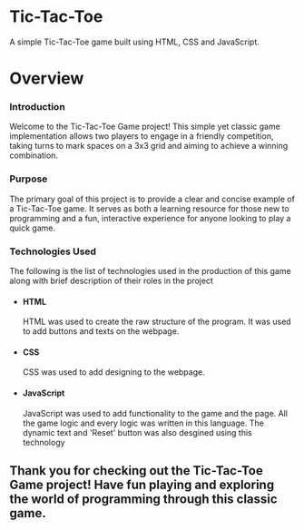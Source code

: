 # Tic-Tac-Toe

A simple Tic-Tac-Toe game built using HTML, CSS and JavaScript.

<h1>Overview</h1>

<h3>Introduction</h3>

<p>Welcome to the Tic-Tac-Toe Game project! This simple yet classic game implementation allows two players to engage in a friendly competition, taking turns to mark spaces on a 3x3 grid and aiming to achieve a winning combination.</p>

<h3>Purpose</h3>

<p>The primary goal of this project is to provide a clear and concise example of a Tic-Tac-Toe game. It serves as both a learning resource for those new to programming and a fun, interactive experience for anyone looking to play a quick game.</p>

<h3>Technologies Used</h3>

<p>The following is the list of technologies used in the production of this game along with brief description of their roles in the project</p>

<ul>
    <li>
        <h4>HTML</h4>
        <p>HTML was used to create the raw structure of the program. It was used to add buttons and texts on the webpage.</p>
    </li>
    <li>
        <h4>CSS</h4>
        <p>CSS was used to add designing to the webpage.</p>
    </li>
    <li>
        <h4>JavaScript</h4>
        <p>JavaScript was used to add functionality to the game and the page. All the game logic and every logic was written in this language. The dynamic text and 'Reset' button was also desgined using this technology</p>
    </li>
</ul>

<h2>Thank you for checking out the Tic-Tac-Toe Game project! Have fun playing and exploring the world of programming through this classic game.</h2>